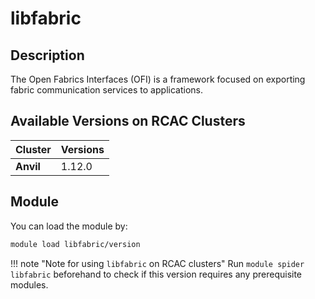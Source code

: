 # libfabric

## Description
The Open Fabrics Interfaces (OFI) is a framework focused on exporting fabric communication services to applications.

## Available Versions on RCAC Clusters
|Cluster|Versions|
|---|---|
|**Anvil**|1.12.0|

## Module
You can load the module by:

```bash
module load libfabric/version
```

!!! note "Note for using `libfabric` on RCAC clusters"
    Run `module spider libfabric` beforehand to check if this version requires any prerequisite modules.
